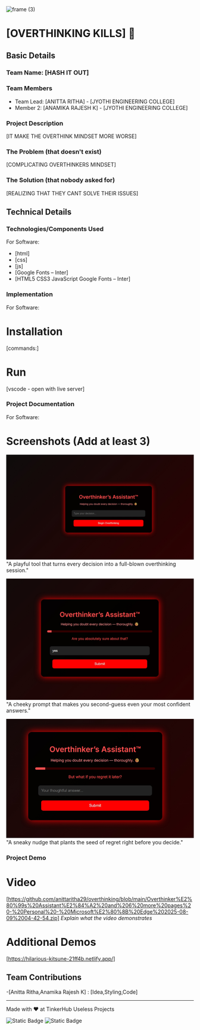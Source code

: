 <img width="3188" height="1202" alt="frame (3)" src="https://github.com/user-attachments/assets/517ad8e9-ad22-457d-9538-a9e62d137cd7" />


# [OVERTHINKING KILLS] 🎯


## Basic Details
### Team Name: [HASH IT OUT]


### Team Members
- Team Lead: [ANITTA RITHA] - [JYOTHI ENGINEERING COLLEGE]
- Member 2: [ANAMIKA RAJESH K] - [JYOTHI ENGINEERING COLLEGE]

### Project Description
[IT MAKE THE OVERTHINK MINDSET MORE WORSE]

### The Problem (that doesn't exist)
[COMPLICATING OVERTHINKERS MINDSET]

### The Solution (that nobody asked for)
[REALIZING THAT THEY CANT SOLVE THEIR ISSUES]

## Technical Details
### Technologies/Components Used
For Software:
- [html]
- [css]
- [js]
- [Google Fonts – Inter]
- [HTML5
CSS3
JavaScript
Google Fonts – Inter]


### Implementation
For Software:
# Installation
[commands:]

# Run
[vscode - open with live server]

### Project Documentation
For Software:

# Screenshots (Add at least 3)
![Screenshot1](https://github.com/anittaritha29/overthinking/blob/main/Screenshot_9-8-2025_43346_127.0.0.1.jpeg)
"A playful tool that turns every decision into a full-blown overthinking session."

![Screenshot2](https://github.com/anittaritha29/overthinking/blob/main/Screenshot_9-8-2025_43426_127.0.0.1.jpeg)
"A cheeky prompt that makes you second-guess even your most confident answers."

![Screenshot3](https://github.com/anittaritha29/overthinking/blob/main/Screenshot_9-8-2025_43454_127.0.0.1.jpeg)
"A sneaky nudge that plants the seed of regret right before you decide."

### Project Demo
# Video
[https://github.com/anittaritha29/overthinking/blob/main/Overthinker%E2%80%99s%20Assistant%E2%84%A2%20and%206%20more%20pages%20-%20Personal%20-%20Microsoft%E2%80%8B%20Edge%202025-08-09%2004-42-54.zip]
*Explain what the video demonstrates*

# Additional Demos
[https://hilarious-kitsune-21ff4b.netlify.app/]

## Team Contributions
-[Anitta Ritha,Anamika Rajesh K] : [Idea,Styling,Code]

---
Made with ❤️ at TinkerHub Useless Projects 

![Static Badge](https://img.shields.io/badge/TinkerHub-24?color=%23000000&link=https%3A%2F%2Fwww.tinkerhub.org%2F)
![Static Badge](https://img.shields.io/badge/UselessProjects--25-25?link=https%3A%2F%2Fwww.tinkerhub.org%2Fevents%2FQ2Q1TQKX6Q%2FUseless%2520Projects)


